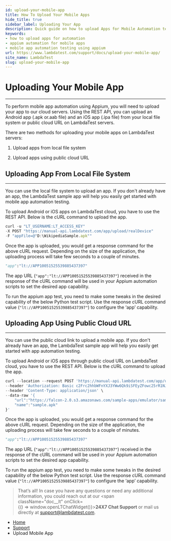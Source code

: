 ```yaml
---
id: upload-your-mobile-app
title: How To Upload Your Mobile Apps 
hide_title: true
sidebar_label: Uploading Your App
description: Quick guide on how to upload Apps for Mobile Automation testing.
keywords:
- how to upload apps for automation
- appium automation for mobile apps
- mobile app automation testing using appium
url: https://www.lambdatest.com/support/docs/upload-your-mobile-app/
site_name: LambdaTest
slug: upload-your-mobile-app
---
```

<script type="application/ld+json"
      dangerouslySetInnerHTML={{ __html: JSON.stringify({
       "@context": "https://schema.org",
        "@type": "BreadcrumbList",
        "itemListElement": [{
          "@type": "ListItem",
          "position": 1,
          "name": "Home",
          "item": "https://www.lambdatest.com"
        },{
          "@type": "ListItem",
          "position": 2,
          "name": "Support",
          "item": "https://www.lambdatest.com/support/docs/"
        },{
          "@type": "ListItem",
          "position": 3,
          "name": "LambdaTest Core Concepts",
          "item": "https://www.lambdatest.com/support/docs/upload-your-mobile-app/"
        }]
      })
    }}
></script>

# Uploading Your Mobile App
***

To perform mobile app automation using Appium, you will need to upload your app to our cloud servers. Using the REST API, you can upload an Android app (.apk or.aab file) and an iOS app (.ipa file) from your local file system or public cloud URL on LambdaTest servers.

There are two methods for uploading your mobile apps on LambdaTest servers:

1. Upload apps from local file system

2. Upload apps using public cloud URL

## Uploading App From Local File System
***

You can use the local file system to upload an app. If you don't already have an app, the LambdaTest sample app will help you easily get started with mobile app automation testing.

To upload Android or iOS apps on LambdaTest cloud, you have to use the REST API. Below is the cURL command to upload the app.

```js
curl -u "LT_USERNAME:LT_ACCESS_KEY" 
-X POST "https://manual-api.lambdatest.com/app/upload/realDevice"
-F "appFile=@"D:\WikipediaSample.apk""
```

Once the app is uploaded, you would get a response command for the above cURL request. Depending on the size of the application, the uploading process will take few seconds to a couple of minutes.

```python
"app":"lt://APP10051525539885437397"
```
The app URL (`"app":"lt://APP10051525539885437397"`) received in the response of the cURL command will be used in your Appium automation scripts to set the desired app capability.


To run the appium app test, you need to make some tweaks in the desired capability of the below Python test script. Use the response cURL command value (`"lt://APP10051525539885437397"`) to configure the ‘app’ capability. 

## Uploading App Using Public Cloud URL
***

You can use the public cloud link to upload a mobile app. If you don't already have an app, the LambdaTest sample app will help you easily get started with app automation testing.

To upload Android or iOS apps through public cloud URL on LambdaTest cloud, you have to use the REST API. Below is the cURL command to upload the app.

```js
curl --location --request POST 'https://manual-api.lambdatest.com/app/upload/realDevice' \
--header 'Authorization: Basic c2Frc2hhbWFnYXJ3YWw6Qk9iSFEyZFowc25rR1NJQ0ZsSXZjVUpLbXlrT2ZtcVU4Q01qSEhxbDREM2FMTWZGa08=' \
--header 'Content-Type: application/json' \
--data-raw '{
    "url":"https://falcon-2.0.s3.amazonaws.com/sample-apps/emulator/sample.apk",
    "name":"sample.apk"
}'
```

Once the app is uploaded, you would get a response command for the above cURL request. Depending on the size of the application, the uploading process will take few seconds to a couple of minutes.

```python
"app":"lt://APP10051525539885437397"
```
The app URL (`"app":"lt://APP10051525539885437397"`) received in the response of the cURL command will be used in your Appium automation scripts to set the desired app capability.

To run the appium app test, you need to make some tweaks in the desired capability of the below Python test script. Use the response cURL command value (`"lt://APP10051525539885437397"`) to configure the ‘app’ capability. 

>That’s all! In case you have any questions or need any additional information, you could reach out at our <span className="doc__lt" onClick={() => window.openLTChatWidget()}>**24X7 Chat Support**</span> or mail us directly at support@lambdatest.com.

<nav aria-label="breadcrumbs">
  <ul className="breadcrumbs">
    <li className="breadcrumbs__item">
      <a className="breadcrumbs__link" target="_self" href="https://www.lambdatest.com">
        Home
      </a>
    </li>
    <li className="breadcrumbs__item">
      <a className="breadcrumbs__link" target="_self" href="https://www.lambdatest.com/support/docs/">
        Support
      </a>
    </li>
    <li className="breadcrumbs__item breadcrumbs__item--active">
      <span className="breadcrumbs__link">
      Upload Mobile App
      </span>
    </li>
  </ul>
</nav>